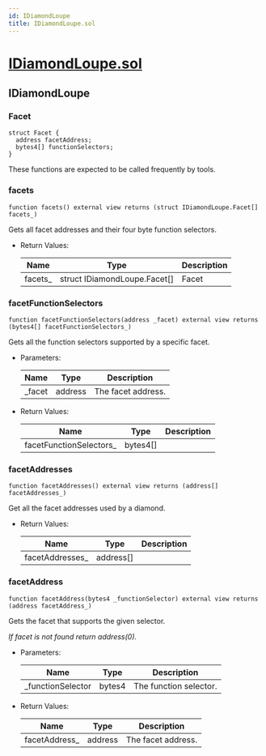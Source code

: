 ```yaml
---
id: IDiamondLoupe
title: IDiamondLoupe.sol
---
```

# [IDiamondLoupe.sol](https://github.com/chromatic-protocol/contracts/tree/main/contracts/core/interfaces/IDiamondLoupe.sol)

## IDiamondLoupe

### Facet

```solidity
struct Facet {
  address facetAddress;
  bytes4[] functionSelectors;
}
```

These functions are expected to be called frequently
by tools.

### facets

```solidity
function facets() external view returns (struct IDiamondLoupe.Facet[] facets_)
```

Gets all facet addresses and their four byte function selectors.

- Return Values:

  | Name | Type | Description |
  | ---- | ---- | ----------- |
  | facets_ | struct IDiamondLoupe.Facet[] | Facet |

### facetFunctionSelectors

```solidity
function facetFunctionSelectors(address _facet) external view returns (bytes4[] facetFunctionSelectors_)
```

Gets all the function selectors supported by a specific facet.

- Parameters:

  | Name | Type | Description |
  | ---- | ---- | ----------- |
  | _facet | address | The facet address. |

- Return Values:

  | Name | Type | Description |
  | ---- | ---- | ----------- |
  | facetFunctionSelectors_ | bytes4[] |  |

### facetAddresses

```solidity
function facetAddresses() external view returns (address[] facetAddresses_)
```

Get all the facet addresses used by a diamond.

- Return Values:

  | Name | Type | Description |
  | ---- | ---- | ----------- |
  | facetAddresses_ | address[] |  |

### facetAddress

```solidity
function facetAddress(bytes4 _functionSelector) external view returns (address facetAddress_)
```

Gets the facet that supports the given selector.

_If facet is not found return address(0)._

- Parameters:

  | Name | Type | Description |
  | ---- | ---- | ----------- |
  | _functionSelector | bytes4 | The function selector. |

- Return Values:

  | Name | Type | Description |
  | ---- | ---- | ----------- |
  | facetAddress_ | address | The facet address. |

